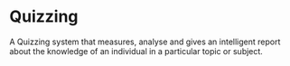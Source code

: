 Quizzing
========

A Quizzing system that measures, analyse and gives an intelligent report about the knowledge of an individual in a particular topic or subject.   
